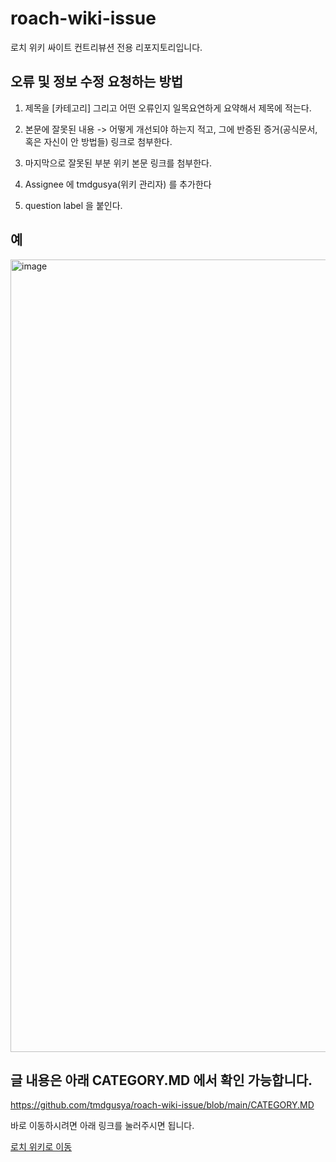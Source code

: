 # roach-wiki-issue
로치 위키 싸이트 컨트리뷰션 전용 리포지토리입니다.

## 오류 및 정보 수정 요청하는 방법

1. 제목을 [카테고리] 그리고 어떤 오류인지 일목요연하게 요약해서 제목에 적는다.

2. 본문에 잘못된 내용 -> 어떻게 개선되야 하는지 적고, 그에 반증된 증거(공식문서, 혹은 자신이 안 방법들) 링크로 첨부한다.

3. 마지막으로 잘못된 부분 위키 본문 링크를 첨부한다.

4. Assignee 에 tmdgusya(위키 관리자) 를 추가한다

5. question label 을 붙인다.

## 예

<img width="1268" alt="image" src="https://user-images.githubusercontent.com/57784077/160998718-15de4565-eec5-41ec-9780-82ff2f8e10dd.png">

## 글 내용은 아래 CATEGORY.MD 에서 확인 가능합니다.

https://github.com/tmdgusya/roach-wiki-issue/blob/main/CATEGORY.MD

바로 이동하시려면 아래 링크를 눌러주시면 됩니다.

[로치 위키로 이동](http://roach-wiki.com/doku.php?id=start)
